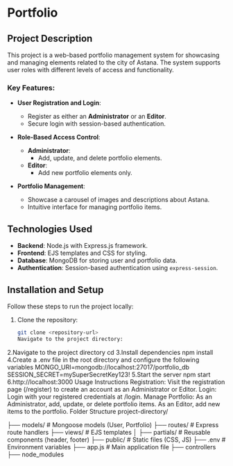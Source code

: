 # Portfolio 

## Project Description
This project is a web-based portfolio management system for showcasing and managing elements related to the city of Astana. The system supports user roles with different levels of access and functionality.

### Key Features:
- **User Registration and Login**:
  - Register as either an **Administrator** or an **Editor**.
  - Secure login with session-based authentication.

- **Role-Based Access Control**:
  - **Administrator**:
    - Add, update, and delete portfolio elements.
  - **Editor**:
    - Add new portfolio elements only.

- **Portfolio Management**:
  - Showcase a carousel of images and descriptions about Astana.
  - Intuitive interface for managing portfolio items.

## Technologies Used
- **Backend**: Node.js with Express.js framework.
- **Frontend**: EJS templates and CSS for styling.
- **Database**: MongoDB for storing user and portfolio data.
- **Authentication**: Session-based authentication using `express-session`.

## Installation and Setup
Follow these steps to run the project locally:

1. Clone the repository:
   ```bash
   git clone <repository-url>
   Navigate to the project directory:
2.Navigate to the project directory
cd <project-directory>
3.Install dependencies
npm install
4.Create a .env file in the root directory and configure the following variables
MONGO_URI=mongodb://localhost:27017/portfolio_db
SESSION_SECRET=mySuperSecretKey123!
5.Start the server
npm start
6.http://localhost:3000
Usage Instructions
Registration:
Visit the registration page (/register) to create an account as an Administrator or Editor.
Login:
Login with your registered credentials at /login.
Manage Portfolio:
As an Administrator, add, update, or delete portfolio items.
As an Editor, add new items to the portfolio.
Folder Structure
project-directory/

├── models/          # Mongoose models (User, Portfolio)
├── routes/          # Express route handlers
├── views/           # EJS templates
│   ├── partials/    # Reusable components (header, footer)
├── public/          # Static files (CSS, JS)
├── .env             # Environment variables
├── app.js           # Main application file
├── controllers
├── node_modules

